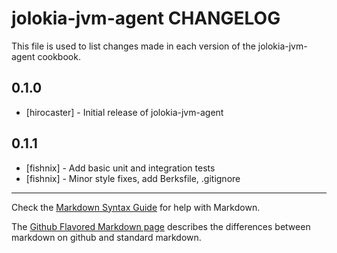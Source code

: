 jolokia-jvm-agent CHANGELOG
===========================

This file is used to list changes made in each version of the jolokia-jvm-agent cookbook.

0.1.0
-----
- [hirocaster] - Initial release of jolokia-jvm-agent

0.1.1
-----
- [fishnix] - Add basic unit and integration tests
- [fishnix] - Minor style fixes, add Berksfile, .gitignore

- - -
Check the [Markdown Syntax Guide](http://daringfireball.net/projects/markdown/syntax) for help with Markdown.

The [Github Flavored Markdown page](http://github.github.com/github-flavored-markdown/) describes the differences between markdown on github and standard markdown.
